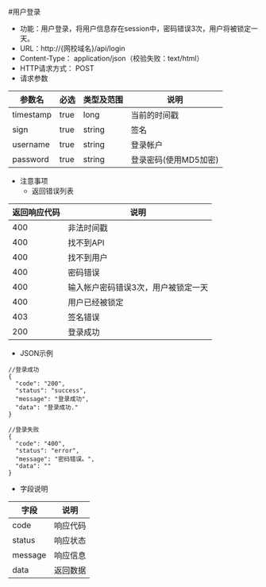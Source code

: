 #用户登录
* 功能：用户登录，将用户信息存在session中，密码错误3次，用户将被锁定一天。
* URL：http://{网校域名}/api/login
* Content-Type： application/json（校验失败：text/html）
* HTTP请求方式： POST
* 请求参数

|参数名|	必选|	类型及范围|	说明|
|--|--|--|--|
|timestamp|true|long|当前的时间戳|
|sign|true|string|签名|
|username|true|string|登录帐户|
|password|true|string|登录密码(使用MD5加密)|

* 注意事项
  * 返回错误列表

| 返回响应代码 | 说明     |
|----------- | -------- |
|400|	非法时间戳|
|400|	找不到API|
|400|	找不到用户|
|400|	密码错误|
|400|	输入帐户密码错误3次，用户被锁定一天|
|400|	用户已经被锁定|
|403|	签名错误|
|200|	登录成功|

* JSON示例

````
//登录成功
{
  "code": "200",
  "status": "success",
  "message": "登录成功",
  "data": "登录成功."
}
````
````
//登录失败
{
  "code": "400",
  "status": "error",
  "message": "密码错误。",
  "data": ""
}
````

* 字段说明

|字段|	说明|
|---|----|
|code|	响应代码|
|status|	响应状态|
|message|	响应信息|
|data|	返回数据|